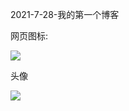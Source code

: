 2021-7-28-我的第一个博客

网页图标:

![](https://gitee.com/fengkeran/blogimage/raw/master/img/XL.png)

头像

![](https://gitee.com/fengkeran/blogimage/raw/master/img/photo1.jpg)
